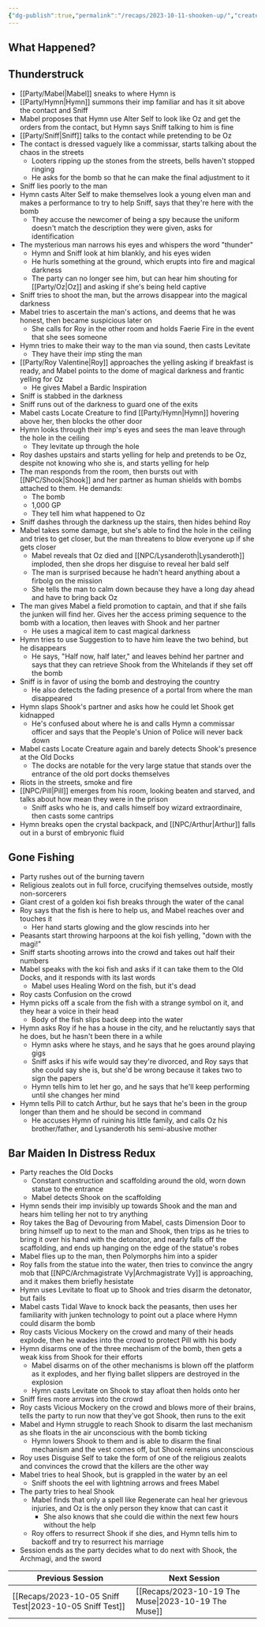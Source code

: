 ```yaml
---
{"dg-publish":true,"permalink":"/recaps/2023-10-11-shooken-up/","created":"","updated":""}
---
```



## What Happened? 

## Thunderstruck
- [[Party/Mabel\|Mabel]] sneaks to where Hymn is 
- [[Party/Hymn\|Hymn]] summons their imp familiar and has it sit above the contact and Sniff
- Mabel proposes that Hymn use Alter Self to look like Oz and get the orders from the contact, but Hymn says Sniff talking to him is fine
- [[Party/Sniff\|Sniff]] talks to the contact while pretending to be Oz
- The contact is dressed vaguely like a commissar, starts talking about the chaos in the streets 
	- Looters ripping up the stones from the streets, bells haven't stopped ringing
	- He asks for the bomb so that he can make the final adjustment to it 
- Sniff lies poorly to the man
- Hymn casts Alter Self to make themselves look a young elven man and makes a performance to try to help Sniff, says that they're here with the bomb
	- They accuse the newcomer of being a spy because the uniform doesn't match the description they were given, asks for identification 
- The mysterious man narrows his eyes and whispers the word "thunder"
	- Hymn and Sniff look at him blankly, and his eyes widen 
	- He hurls something at the ground, which erupts into fire and magical darkness 
	- The party can no longer see him, but can hear him shouting for [[Party/Oz\|Oz]] and asking if she's being held captive
- Sniff tries to shoot the man, but the arrows disappear into the magical darkness 
- Mabel tries to ascertain the man's actions, and deems that he was honest, then became suspicious later on
	- She calls for Roy in the other room and holds Faerie Fire in the event that she sees someone 
- Hymn tries to make their way to the man via sound, then casts Levitate 
	- They have their imp sting the man 
- [[Party/Roy Valentine\|Roy]] approaches the yelling asking if breakfast is ready, and Mabel points to the dome of magical darkness and frantic yelling for Oz
	- He gives Mabel a Bardic Inspiration
- Sniff is stabbed in the darkness 
- Sniff runs out of the darkness to guard one of the exits 
- Mabel casts Locate Creature to find [[Party/Hymn\|Hymn]] hovering above her, then blocks the other door 
- Hymn looks through their imp's eyes and sees the man leave through the hole in the ceiling
	- They levitate up through the hole
- Roy dashes upstairs and starts yelling for help and pretends to be Oz, despite not knowing who she is, and starts yelling for help 
- The man responds from the room, then bursts out with [[NPC/Shook\|Shook]] and her partner as human shields with bombs attached to them. He demands: 
	- The bomb
	- 1,000 GP
	- They tell him what happened to Oz
- Sniff dashes through the darkness up the stairs, then hides behind Roy 
- Mabel takes some damage, but she's able to find the hole in the ceiling and tries to get closer, but the man threatens to blow everyone up if she gets closer
	- Mabel reveals that Oz died and [[NPC/Lysanderoth\|Lysanderoth]] imploded, then she drops her disguise to reveal her bald self 
	- The man is surprised because he hadn't heard anything about a firbolg on the mission 
	- She tells the man to calm down because they have a long day ahead and have to bring back Oz 
- The man gives Mabel a field promotion to captain, and that if she fails the junken will find her. Gives her the access priming sequence to the bomb with a location, then leaves with Shook and her partner 
	- He uses a magical item to cast magical darkness 
- Hymn tries to use Suggestion to to have him leave the two behind, but he disappears
	- He says, "Half now, half later," and leaves behind her partner and says that they can retrieve Shook from the Whitelands if they set off the bomb
- Sniff is in favor of using the bomb and destroying the country 
	- He also detects the fading presence of a portal from where the man disappeared 
- Hymn slaps Shook's partner and asks how he could let Shook get kidnapped 
	- He's confused about where he is and calls Hymn a commissar officer and says that the People's Union of Police will never back down 
- Mabel casts Locate Creature again and barely detects Shook's presence at the Old Docks 
	- The docks are notable for the very large statue that stands over the entrance of the old port docks themselves
- Riots in the streets, smoke and fire 
- [[NPC/Pill\|Pill]] emerges from his room, looking beaten and starved, and talks about how mean they were in the prison 
	- Sniff asks who he is, and calls himself boy wizard extraordinaire, then casts some cantrips 
- Hymn breaks open the crystal backpack, and [[NPC/Arthur\|Arthur]] falls out in a burst of embryonic fluid 

## Gone Fishing
- Party rushes out of the burning tavern
- Religious zealots out in full force, crucifying themselves outside, mostly non-sorcerers 
- Giant crest of a golden koi fish breaks through the water of the canal
- Roy says that the fish is here to help us, and Mabel reaches over and touches it 
	- Her hand starts glowing and the glow rescinds into her 
- Peasants start throwing harpoons at the koi fish yelling, "down with the magi!"
- Sniff starts shooting arrows into the crowd and takes out half their numbers 
- Mabel speaks with the koi fish and asks if it can take them to the Old Docks, and it responds with its last words
	- Mabel uses Healing Word on the fish, but it's dead
- Roy casts Confusion on the crowd 
- Hymn picks off a scale from the fish with a strange symbol on it, and they hear a voice in their head 
	- Body of the fish slips back deep into the water 
- Hymn asks Roy if he has a house in the city, and he reluctantly says that he does, but he hasn't been there in a while 
	- Hymn asks where he stays, and he says that he goes around playing gigs
	- Sniff asks if his wife would say they're divorced, and Roy says that she could say she is, but she'd be wrong because it takes two to sign the papers
	- Hymn tells him to let her go, and he says that he'll keep performing until she changes her mind 
- Hymn tells Pill to catch Arthur, but he says that he's been in the group longer than them and he should be second in command 
	- He accuses Hymn of ruining his little family, and calls Oz his brother/father, and Lysanderoth his semi-abusive mother 

## Bar Maiden In Distress Redux
- Party reaches the Old Docks 
	- Constant construction and scaffolding around the old, worn down statue to the entrance 
	- Mabel detects Shook on the scaffolding 
- Hymn sends their imp invisibly up towards Shook and the man and hears him telling her not to try anything
- Roy takes the Bag of Devouring from Mabel, casts Dimension Door to bring himself up to next to the man and Shook, then trips as he tries to bring it over his hand with the detonator, and nearly falls off the scaffolding, and ends up hanging on the edge of the statue's robes 
- Mabel flies up to the man, then Polymorphs him into a spider
- Roy falls from the statue into the water, then tries to convince the angry mob that [[NPC/Archmagistrate Vy\|Archmagistrate Vy]] is approaching, and it makes them briefly hesistate 
- Hymn uses Levitate to float up to Shook and tries disarm the detonator, but fails 
- Mabel casts Tidal Wave to knock back the peasants, then uses her familiarity with junken technology to point out a place where Hymn could disarm the bomb
- Roy casts Vicious Mockery on the crowd and many of their heads explode, then he wades into the crowd to protect Pill with his body 
- Hymn disarms one of the three mechanism of the bomb, then gets a weak kiss from Shook for their efforts 
	- Mabel disarms on of the other mechanisms is blown off the platform as it explodes, and her flying ballet slippers are destroyed in the explosion 
	- Hymn casts Levitate on Shook to stay afloat then holds onto her 
-  Sniff fires more arrows into the crowd 
- Roy casts Vicious Mockery on the crowd and blows more of their brains, tells the party to run now that they've got Shook, then runs to the exit 
- Mabel and Hymn struggle to reach Shook to disarm the last mechanism as she floats in the air unconscious with the bomb ticking 
	- Hymn lowers Shook to them and is able to disarm the final mechanism and the vest comes off, but Shook remains unconscious 
- Roy uses Disguise Self to take the form of one of the religious zealots and convinces the crowd that the killers are the other way
- Mabel tries to heal Shook, but is grappled in the water by an eel
	- Sniff shoots the eel with lightning arrows and frees Mabel 
- The party tries to heal Shook  
	- Mabel finds that only a spell like Regenerate can heal her grievous injuries, and Oz is the only person they know that can cast it
		- She also knows that she could die within the next few hours without the help 
	- Roy offers to resurrect Shook if she dies, and Hymn tells him to backoff and try to resurrect his marriage 
- Session ends as the party decides what to do next with Shook, the Archmagi, and the sword

|  **Previous Session**   |   **Next Session**   |
| --- | --- |
| [[Recaps/2023-10-05 Sniff Test\|2023-10-05 Sniff Test]]  | [[Recaps/2023-10-19 The Muse\|2023-10-19 The Muse]] |